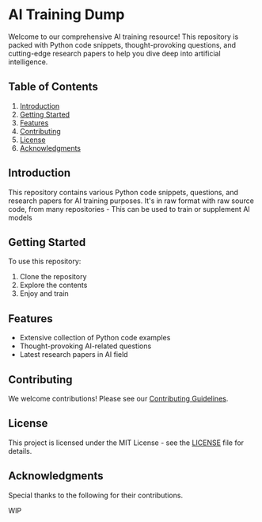 # AI Training Dump

Welcome to our comprehensive AI training resource! This repository is packed with Python code snippets, thought-provoking questions, and cutting-edge research papers to help you dive deep into artificial intelligence.

## Table of Contents
1. [Introduction](#introduction)
3. [Getting Started](#getting-started)
4. [Features](#features)
5. [Contributing](#contributing)
6. [License](#license)
7. [Acknowledgments](#acknowledgments)

## Introduction
This repository contains various Python code snippets, questions, and research papers for AI training purposes.
It's in raw format with raw source code, from many repositories - This can be used to train or supplement AI models

## Getting Started
To use this repository:
1. Clone the repository
2. Explore the contents
3. Enjoy and train

## Features
- Extensive collection of Python code examples
- Thought-provoking AI-related questions
- Latest research papers in AI field

## Contributing
We welcome contributions! Please see our [Contributing Guidelines](CONTRIBUTING.md).

## License
This project is licensed under the MIT License - see the [LICENSE](LICENSE) file for details.

## Acknowledgments
Special thanks to the following for their contributions.

WIP
